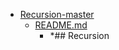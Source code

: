 - <a href = "E:\Node_projects\Node_Way\Education\Timur_Video_JS\ind_9\Recursion-master\cat.Recursion-master\dir.Recursion-master.md">Recursion-master</a>
    - <a href = "E:\Node_projects\Node_Way\Education\Timur_Video_JS\ind_9\Recursion-master\README.md">README.md</a>
        - *## Recursion
